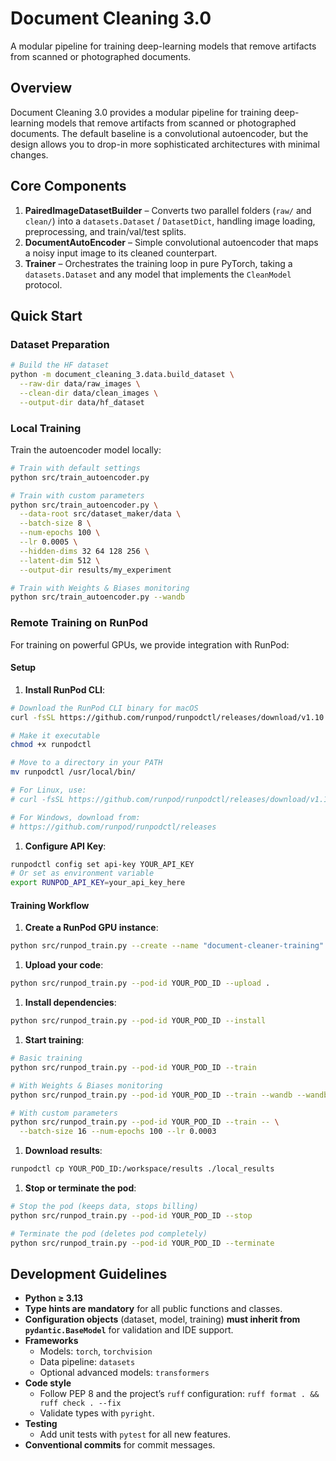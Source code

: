 # Document Cleaning 3.0

A modular pipeline for training deep-learning models that remove artifacts from scanned or photographed documents.

## Overview

Document Cleaning 3.0 provides a modular pipeline for training deep-learning models that remove artifacts from scanned or photographed documents. The default baseline is a convolutional autoencoder, but the design allows you to drop-in more sophisticated architectures with minimal changes.

## Core Components

1. **PairedImageDatasetBuilder** – Converts two parallel folders (`raw/` and `clean/`) into a `datasets.Dataset` / `DatasetDict`, handling image loading, preprocessing, and train/val/test splits.
2. **DocumentAutoEncoder** – Simple convolutional autoencoder that maps a noisy input image to its cleaned counterpart.
3. **Trainer** – Orchestrates the training loop in pure PyTorch, taking a `datasets.Dataset` and any model that implements the `CleanModel` protocol.

## Quick Start

### Dataset Preparation

```bash
# Build the HF dataset
python -m document_cleaning_3.data.build_dataset \
  --raw-dir data/raw_images \
  --clean-dir data/clean_images \
  --output-dir data/hf_dataset
```

### Local Training

Train the autoencoder model locally:

```bash
# Train with default settings
python src/train_autoencoder.py

# Train with custom parameters
python src/train_autoencoder.py \
  --data-root src/dataset_maker/data \
  --batch-size 8 \
  --num-epochs 100 \
  --lr 0.0005 \
  --hidden-dims 32 64 128 256 \
  --latent-dim 512 \
  --output-dir results/my_experiment

# Train with Weights & Biases monitoring
python src/train_autoencoder.py --wandb
```

### Remote Training on RunPod

For training on powerful GPUs, we provide integration with RunPod:

#### Setup

1. **Install RunPod CLI**:

```bash
# Download the RunPod CLI binary for macOS
curl -fsSL https://github.com/runpod/runpodctl/releases/download/v1.10.0/runpodctl-darwin-amd64 -o runpodctl

# Make it executable
chmod +x runpodctl

# Move to a directory in your PATH
mv runpodctl /usr/local/bin/

# For Linux, use:
# curl -fsSL https://github.com/runpod/runpodctl/releases/download/v1.10.0/runpodctl-linux-amd64 -o runpodctl

# For Windows, download from:
# https://github.com/runpod/runpodctl/releases
```

1. **Configure API Key**:

```bash
runpodctl config set api-key YOUR_API_KEY
# Or set as environment variable
export RUNPOD_API_KEY=your_api_key_here
```

#### Training Workflow

1. **Create a RunPod GPU instance**:

```bash
python src/runpod_train.py --create --name "document-cleaner-training"
```

1. **Upload your code**:

```bash
python src/runpod_train.py --pod-id YOUR_POD_ID --upload .
```

1. **Install dependencies**:

```bash
python src/runpod_train.py --pod-id YOUR_POD_ID --install
```

1. **Start training**:

```bash
# Basic training
python src/runpod_train.py --pod-id YOUR_POD_ID --train

# With Weights & Biases monitoring
python src/runpod_train.py --pod-id YOUR_POD_ID --train --wandb --wandb-key YOUR_WANDB_API_KEY

# With custom parameters
python src/runpod_train.py --pod-id YOUR_POD_ID --train -- \
  --batch-size 16 --num-epochs 100 --lr 0.0003
```

1. **Download results**:

```bash
runpodctl cp YOUR_POD_ID:/workspace/results ./local_results
```

1. **Stop or terminate the pod**:

```bash
# Stop the pod (keeps data, stops billing)
python src/runpod_train.py --pod-id YOUR_POD_ID --stop

# Terminate the pod (deletes pod completely)
python src/runpod_train.py --pod-id YOUR_POD_ID --terminate
```

## Development Guidelines

* **Python ≥ 3.13**
* **Type hints are mandatory** for all public functions and classes.
* **Configuration objects** (dataset, model, training) **must inherit from `pydantic.BaseModel`** for validation and IDE support.
* **Frameworks**
  * Models: `torch`, `torchvision`
  * Data pipeline: `datasets`
  * Optional advanced models: `transformers`
* **Code style**
  * Follow PEP 8 and the project’s `ruff` configuration: `ruff format . && ruff check . --fix`
  * Validate types with `pyright`.
* **Testing**
  * Add unit tests with `pytest` for all new features.
* **Conventional commits** for commit messages.

